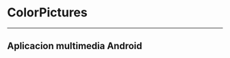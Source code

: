 # ColorPictures
--------------------------------
Aplicacion multimedia Android
--------------------------------
